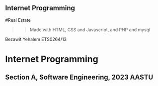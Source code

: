 ## Internet Programming

#Real Estate
>
>> Made with HTML, CSS and Javascript, and PHP and mysql
>


Bezawit Yehalem ETS0264/13

# Internet Programming
## Section A, Software Engineering, 2023 AASTU
